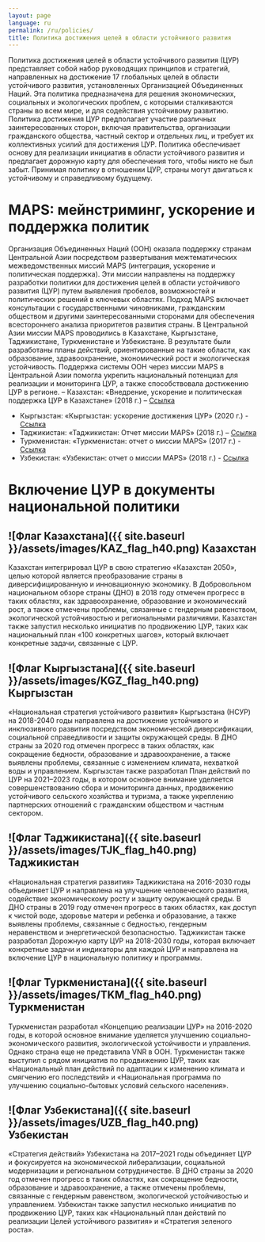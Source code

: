 ```yaml
---
layout: page
language: ru
permalink: /ru/policies/
title: Политика достижения целей в области устойчивого развития
---
```


Политика достижения целей в области устойчивого развития (ЦУР) представляет собой набор руководящих принципов и стратегий, направленных на достижение 17 глобальных целей в области устойчивого развития, установленных Организацией Объединенных Наций. Эта политика предназначена для решения экономических, социальных и экологических проблем, с которыми сталкиваются страны во всем мире, и для содействия устойчивому развитию. Политика достижения ЦУР предполагает участие различных заинтересованных сторон, включая правительства, организации гражданского общества, частный сектор и отдельных лиц, и требует их коллективных усилий для достижения ЦУР. Политика обеспечивает основу для реализации инициатив в области устойчивого развития и предлагает дорожную карту для обеспечения того, чтобы никто не был забыт. Принимая политику в отношении ЦУР, страны могут двигаться к устойчивому и справедливому будущему.

# MAPS: мейнстриминг, ускорение и поддержка политик
Организация Объединенных Наций (ООН) оказала поддержку странам Центральной Азии посредством развертывания межтематических межведомственных миссий MAPS (интеграция, ускорение и политическая поддержка). Эти миссии направлены на поддержку разработки политики для достижения целей в области устойчивого развития (ЦУР) путем выявления пробелов, возможностей и политических решений в ключевых областях. Подход MAPS включает консультации с государственными чиновниками, гражданским обществом и другими заинтересованными сторонами для обеспечения всестороннего анализа приоритетов развития страны. В Центральной Азии миссии MAPS проводились в Казахстане, Кыргызстане, Таджикистане, Туркменистане и Узбекистане. В результате были разработаны планы действий, ориентированные на такие области, как образование, здравоохранение, экономический рост и экологическая устойчивость. Поддержка системы ООН через миссии MAPS в Центральной Азии помогла укрепить национальный потенциал для реализации и мониторинга ЦУР, а также способствовала достижению ЦУР в регионе.
– Казахстан: «Внедрение, ускорение и политическая поддержка ЦУР в Казахстане» (2018 г.) – [Ссылка](https://www.un.org/development/desa/dspd/national-reviews/documents/Kazakhstan/Kazakhstan_Maps_Report_2018.pdf)
- Кыргызстан: «Кыргызстан: ускорение достижения ЦУР» (2020 г.) - [Ссылка](https://www.un.org/development/desa/dspd/national-reviews/documents/Kyrgyzstan/Kyrgyzstan_Maps_Report_2020.pdf)
- Таджикистан: «Таджикистан: Отчет миссии MAPS» (2018 г.) – [Ссылка](https://www.un.org/development/desa/dspd/national-reviews/documents/Tajikistan/Tajikistan_Maps_Report_2018.pdf)
- Туркменистан: «Туркменистан: отчет о миссии MAPS» (2017 г.) - [Ссылка](https://www.un.org/development/desa/dspd/national-reviews/documents/Turkmenistan/Turkmenistan_Maps_Report_2017.pdf)
- Узбекистан: «Узбекистан: отчет о миссии MAPS» (2018 г.) - [Ссылка](https://www.un.org/development/desa/dspd/national-reviews/documents/Uzbekistan/Uzbekistan_Maps_Report_2018.pdf)


# Включение ЦУР в документы национальной политики

## ![Флаг Казахстана]({{ site.baseurl }}/assets/images/KAZ_flag_h40.png) Казахстан
 Казахстан интегрировал ЦУР в свою стратегию «Казахстан 2050», целью которой является преобразование страны в диверсифицированную и инновационную экономику. В Добровольном национальном обзоре страны (ДНО) в 2018 году отмечен прогресс в таких областях, как здравоохранение, образование и экономический рост, а также отмечены проблемы, связанные с гендерным равенством, экологической устойчивостью и региональными различиями. Казахстан также запустил несколько инициатив по продвижению ЦУР, таких как национальный план «100 конкретных шагов», который включает конкретные задачи, связанные с ЦУР.


## ![Флаг Кыргызстана]({{ site.baseurl }}/assets/images/KGZ_flag_h40.png) Кыргызстан
 «Национальная стратегия устойчивого развития» Кыргызстана (НСУР) на 2018-2040 годы направлена на достижение устойчивого и инклюзивного развития посредством экономической диверсификации, социальной справедливости и защиты окружающей среды. В ДНО страны за 2020 год отмечен прогресс в таких областях, как сокращение бедности, образование и здравоохранение, а также выявлены проблемы, связанные с изменением климата, нехваткой воды и управлением. Кыргызстан также разработал План действий по ЦУР на 2021–2023 годы, в котором основное внимание уделяется совершенствованию сбора и мониторинга данных, продвижению устойчивого сельского хозяйства и туризма, а также укреплению партнерских отношений с гражданским обществом и частным сектором.


## ![Флаг Таджикистана]({{ site.baseurl }}/assets/images/TJK_flag_h40.png) Таджикистан
 «Национальная стратегия развития» Таджикистана на 2016-2030 годы объединяет ЦУР и направлена на улучшение человеческого развития, содействие экономическому росту и защиту окружающей среды. В ДНО страны в 2019 году отмечен прогресс в таких областях, как доступ к чистой воде, здоровье матери и ребенка и образование, а также выявлены проблемы, связанные с бедностью, гендерным неравенством и энергетической безопасностью. Таджикистан также разработал Дорожную карту ЦУР на 2018-2030 годы, которая включает конкретные задачи и индикаторы для каждой ЦУР и направлена на включение ЦУР в национальную политику и программы.


## ![Флаг Туркменистана]({{ site.baseurl }}/assets/images/TKM_flag_h40.png) Туркменистан
 Туркменистан разработал «Концепцию реализации ЦУР» на 2016-2020 годы, в которой основное внимание уделяется улучшению социально-экономического развития, экологической устойчивости и управления. Однако страна еще не представила VNR в ООН. Туркменистан также выступил с рядом инициатив по продвижению ЦУР, таких как «Национальный план действий по адаптации к изменению климата и смягчению его последствий» и «Национальная программа по улучшению социально-бытовых условий сельского населения».


## ![Флаг Узбекистана]({{ site.baseurl }}/assets/images/UZB_flag_h40.png)  Узбекистан
 «Стратегия действий» Узбекистана на 2017–2021 годы объединяет ЦУР и фокусируется на экономической либерализации, социальной модернизации и региональном сотрудничестве. В ДНО страны за 2020 год отмечен прогресс в таких областях, как сокращение бедности, образование и здравоохранение, а также отмечены проблемы, связанные с гендерным равенством, экологической устойчивостью и управлением. Узбекистан также запустил несколько инициатив по продвижению ЦУР, таких как «Национальный план действий по реализации Целей устойчивого развития» и «Стратегия зеленого роста».

